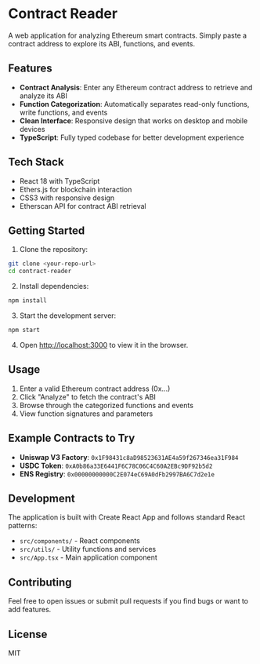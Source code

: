# Contract Reader

A web application for analyzing Ethereum smart contracts. Simply paste a contract address to explore its ABI, functions, and events.

## Features

- **Contract Analysis**: Enter any Ethereum contract address to retrieve and analyze its ABI
- **Function Categorization**: Automatically separates read-only functions, write functions, and events
- **Clean Interface**: Responsive design that works on desktop and mobile devices
- **TypeScript**: Fully typed codebase for better development experience

## Tech Stack

- React 18 with TypeScript
- Ethers.js for blockchain interaction
- CSS3 with responsive design
- Etherscan API for contract ABI retrieval

## Getting Started

1. Clone the repository:
```bash
git clone <your-repo-url>
cd contract-reader
```

2. Install dependencies:
```bash
npm install
```

3. Start the development server:
```bash
npm start
```

4. Open [http://localhost:3000](http://localhost:3000) to view it in the browser.

## Usage

1. Enter a valid Ethereum contract address (0x...)
2. Click "Analyze" to fetch the contract's ABI
3. Browse through the categorized functions and events
4. View function signatures and parameters

## Example Contracts to Try

- **Uniswap V3 Factory**: `0x1F98431c8aD98523631AE4a59f267346ea31F984`
- **USDC Token**: `0xA0b86a33E6441F6C78C06C4C60A2EBc9DF92b5d2`
- **ENS Registry**: `0x00000000000C2E074eC69A0dFb2997BA6C7d2e1e`

## Development

The application is built with Create React App and follows standard React patterns:

- `src/components/` - React components
- `src/utils/` - Utility functions and services
- `src/App.tsx` - Main application component

## Contributing

Feel free to open issues or submit pull requests if you find bugs or want to add features.

## License

MIT